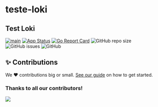# teste-loki 
## Test Loki


[![main](https://github.com/devxp-tech/teste-loki/actions/workflows/main.yaml/badge.svg)](https://github.com/devxp-tech/teste-loki/actions/workflows/main.yaml)
[![App Status](https://argocd.devxp-tech.io/api/badge?name=teste-loki-dev&revision=true)](https://argocd.devxp-tech.io/applications/teste-loki-dev)
[![Go Report Card](https://goreportcard.com/badge/github.com/devxp-tech/teste-loki)](https://goreportcard.com/report/github.com/devxp-tech/teste-loki)
![GitHub repo size](https://img.shields.io/github/repo-size/devxp-tech/teste-loki)
![GitHub issues](https://img.shields.io/github/issues/devxp-tech/teste-loki)
![GitHub](https://img.shields.io/github/license/devxp-tech/teste-loki)


## ✨ Contributions

We ❤️ contributions big or small. [See our guide](contributing.md) on how to get started.

### Thanks to all our contributors!

<a href="https://github.com/devxp-tech/teste-loki/graphs/contributors">
  <img src="https://contrib.rocks/image?repo=devxp-tech/teste-loki" />
</a>
